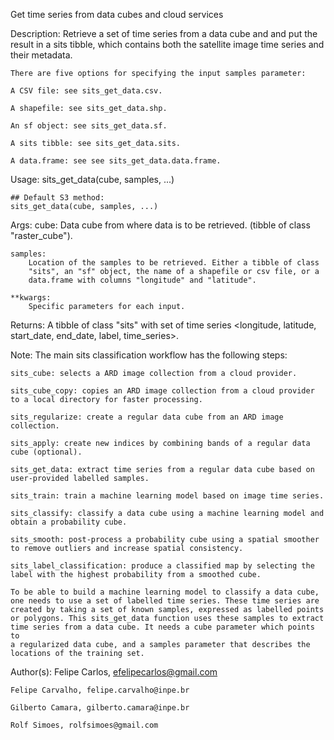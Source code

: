 Get time series from data cubes and cloud services

Description:
    Retrieve a set of time series from a data cube and and put the result 
    in a sits tibble, which contains both the satellite image time series 
    and their metadata.

    There are five options for specifying the input samples parameter:

    A CSV file: see sits_get_data.csv.

    A shapefile: see sits_get_data.shp.

    An sf object: see sits_get_data.sf.

    A sits tibble: see sits_get_data.sits.

    A data.frame: see see sits_get_data.data.frame.

Usage:
    sits_get_data(cube, samples, ...)

    ## Default S3 method:
    sits_get_data(cube, samples, ...)

Args:
    cube: 
        Data cube from where data is to be retrieved. 
        (tibble of class "raster_cube").

    samples: 
        Location of the samples to be retrieved. Either a tibble of class 
        "sits", an "sf" object, the name of a shapefile or csv file, or a 
        data.frame with columns "longitude" and "latitude".

    **kwargs: 
        Specific parameters for each input.

Returns:
    A tibble of class "sits" with set of time series 
    <longitude, latitude, start_date, end_date, label, time_series>.

Note:
    The main sits classification workflow has the following steps:

    sits_cube: selects a ARD image collection from a cloud provider.

    sits_cube_copy: copies an ARD image collection from a cloud provider 
    to a local directory for faster processing.

    sits_regularize: create a regular data cube from an ARD image collection.

    sits_apply: create new indices by combining bands of a regular data 
    cube (optional).

    sits_get_data: extract time series from a regular data cube based on 
    user-provided labelled samples.

    sits_train: train a machine learning model based on image time series.

    sits_classify: classify a data cube using a machine learning model and 
    obtain a probability cube.

    sits_smooth: post-process a probability cube using a spatial smoother 
    to remove outliers and increase spatial consistency.

    sits_label_classification: produce a classified map by selecting the 
    label with the highest probability from a smoothed cube.

    To be able to build a machine learning model to classify a data cube, 
    one needs to use a set of labelled time series. These time series are 
    created by taking a set of known samples, expressed as labelled points 
    or polygons. This sits_get_data function uses these samples to extract 
    time series from a data cube. It needs a cube parameter which points to 
    a regularized data cube, and a samples parameter that describes the 
    locations of the training set.

Author(s):
    Felipe Carlos, efelipecarlos@gmail.com

    Felipe Carvalho, felipe.carvalho@inpe.br

    Gilberto Camara, gilberto.camara@inpe.br

    Rolf Simoes, rolfsimoes@gmail.com
